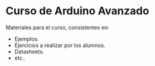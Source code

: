 Curso de Arduino Avanzado
======================

Materiales para el curso, consistentes en:

- Ejemplos.
- Ejercicios a realizar por los alumnos.
- Datasheets.
- etc..
